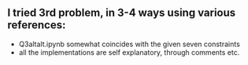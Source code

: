 ## I tried 3rd problem, in 3-4 ways using various references:
- Q3altalt.ipynb somewhat coincides with the given seven constraints
- all the implementations are self explanatory, through comments etc. 
